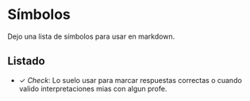 # Símbolos

Dejo una lista de símbolos para usar en markdown.

## Listado

- ✓ *Check*: Lo suelo usar para marcar respuestas correctas o cuando valido interpretaciones mias con algun profe.
